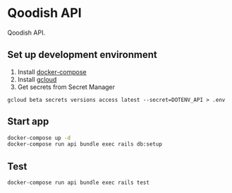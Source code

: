 # Qoodish API

Qoodish API.

## Set up development environment

1. Install [docker-compose](https://docs.docker.com/compose/install/)
2. Install [gcloud](https://cloud.google.com/sdk/docs?hl=ja)
3. Get secrets from Secret Manager

```
gcloud beta secrets versions access latest --secret=DOTENV_API > .env
```

## Start app

```sh
docker-compose up -d
docker-compose run api bundle exec rails db:setup
```

## Test

```sh
docker-compose run api bundle exec rails test
```
